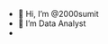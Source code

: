 - 👋 Hi, I’m @2000sumit
- 👀 I’m  Data Analyst
-  

<!---
2000sumit/2000sumit is a ✨ special ✨ repository because its `README.md` (this file) appears on your GitHub profile.
You can click the Preview link to take a look at your changes.
--->
